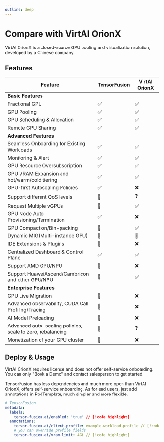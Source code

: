 ```yaml
---
outline: deep
---
```


# Compare with VirtAI OrionX

VirtAI OrionX is a closed-source GPU pooling and virtualization solution, developed by a Chinese company.

## Features

| Feature | TensorFusion | VirtAI OrionX |
| --- | --- | --- |
| <b>Basic Features</b> |  |  |
| Fractional GPU | ✅ | ✅ |
| GPU Pooling | ✅ | ✅ |
| GPU Scheduling & Allocation | ✅ | ✅ |
| Remote GPU Sharing | ✅ | ✅ |
| <b>Advanced Features</b> |  |  |
| Seamless Onboarding for Existing Workloads | ✅ | ✅ |
| Monitoring & Alert | ✅ | ✅ |
| GPU Resource Oversubscription | ✅ | ✅ |
| GPU VRAM Expansion and hot/warm/cold tiering | ✅ | ✅ |
| GPU-first Autoscaling Policies | ✅ | ❌ |
| Support different QoS levels | 🚧 | ❓ |
| Request Multiple vGPUs | 🚧 | ✅ |
| GPU Node Auto Provisioning/Termination | ✅ | ❌ |
| GPU Compaction/Bin-packing | 🚧 | ✅ |
| Dynamic MIG(Multi-instance GPU) | 👋 | 👋 |
| IDE Extensions & Plugins | 🚧 | ❌ |
| Centralized Dashboard & Control Plane | ✅ | ✅ |
| Support AMD GPU/NPU | 🚧 | ❌ |
| Support HuaweiAscend/Cambricon and other GPU/NPU | 🚧 | ✅ |
| <b>Enterprise Features</b> |  |  |
| GPU Live Migration | 🚧 | ❌ |
| Advanced observability, CUDA Call Profiling/Tracing | 🚧 | ❌ |
| AI Model Preloading | 🚧 | ❌ |
| Advanced auto-scaling policies, scale to zero, rebalancing | 🚧 | ❓ |
| Monetization of your GPU cluster | 🚧 | ❌ |


## Deploy & Usage

VirtAI OrionX requires license and does not offer self-service onboarding. You can only "Book a Demo" and contact salesperson to get started.

TensorFusion has less dependencies and much more open than VirtAI OrionX, offers self-service onboarding. As for end users, just add annotations in PodTemplate, much simpler and more flexible.

```yaml
# TensorFusion
metadata:
  labels:
    tensor-fusion.ai/enabled: 'true' // [!code highlight]
  annotations:
    tensor-fusion.ai/client-profile: example-workload-profile // [!code highlight]
    # you can override profile fields
    tensor-fusion.ai/vram-limit: 4Gi // [!code highlight]
```
